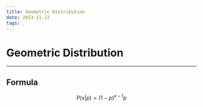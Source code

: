 ```yaml
---
title: Geometric Distribution
date: 2023-11-22
tags:
---
```


# Geometric Distribution

---

## Formula

$$
P(x|p) = (1-p)^{x-1}p
$$